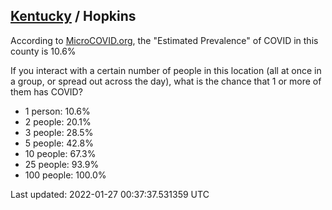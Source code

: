 
## [Kentucky](/united-states/kentucky) / Hopkins

According to [MicroCOVID.org](http://microcovid.org),
the "Estimated Prevalence" of COVID in this county is 10.6%

If you interact with a certain number of people in this location
(all at once in a group, or spread out across the day), what is the chance that
1 or more of them has COVID?

- 1 person: 10.6%
- 2 people: 20.1%
- 3 people: 28.5%
- 5 people: 42.8%
- 10 people: 67.3%
- 25 people: 93.9%
- 100 people: 100.0%

Last updated: 2022-01-27 00:37:37.531359 UTC
